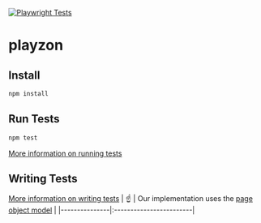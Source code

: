 [![Playwright Tests](https://github.com/jameskip/playzon/actions/workflows/main.yml/badge.svg)](https://github.com/jameskip/playzon/actions/workflows/main.yml)

# playzon

## Install
```bash
npm install
```

## Run Tests
```bash
npm test
```
[More information on running tests](https://playwright.dev/docs/running-tests)

## Writing Tests
[More information on writing tests](https://playwright.dev/docs/writing-tests)
| :point_up:    | Our implementation uses the [page object model](https://playwright.dev/docs/pom#implementation) |
|---------------|:------------------------|
